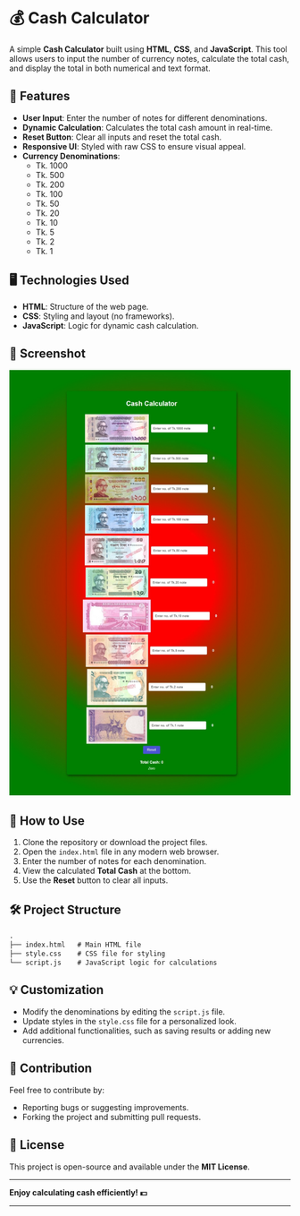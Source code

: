 
# 💰 Cash Calculator

A simple **Cash Calculator** built using **HTML**, **CSS**, and **JavaScript**. This tool allows users to input the number of currency notes, calculate the total cash, and display the total in both numerical and text format.

## 🚀 Features

- **User Input**: Enter the number of notes for different denominations.
- **Dynamic Calculation**: Calculates the total cash amount in real-time.
- **Reset Button**: Clear all inputs and reset the total cash.
- **Responsive UI**: Styled with raw CSS to ensure visual appeal.
- **Currency Denominations**:
  - Tk. 1000
  - Tk. 500
  - Tk. 200
  - Tk. 100
  - Tk. 50
  - Tk. 20
  - Tk. 10
  - Tk. 5
  - Tk. 2
  - Tk. 1

## 🖥️ Technologies Used

- **HTML**: Structure of the web page.
- **CSS**: Styling and layout (no frameworks).
- **JavaScript**: Logic for dynamic cash calculation.

## 📸 Screenshot

![Cash Calculator](./bd%20note%20img/cashcalculator.jpeg)

## 🔧 How to Use

1. Clone the repository or download the project files.
2. Open the `index.html` file in any modern web browser.
3. Enter the number of notes for each denomination.
4. View the calculated **Total Cash** at the bottom.
5. Use the **Reset** button to clear all inputs.

## 🛠️ Project Structure

```plaintext
.
├── index.html   # Main HTML file
├── style.css    # CSS file for styling
└── script.js    # JavaScript logic for calculations
```

## 💡 Customization

- Modify the denominations by editing the `script.js` file.
- Update styles in the `style.css` file for a personalized look.
- Add additional functionalities, such as saving results or adding new currencies.

## 🤝 Contribution

Feel free to contribute by:
- Reporting bugs or suggesting improvements.
- Forking the project and submitting pull requests.

## 📄 License

This project is open-source and available under the **MIT License**.

---

**Enjoy calculating cash efficiently! 💵**

---

